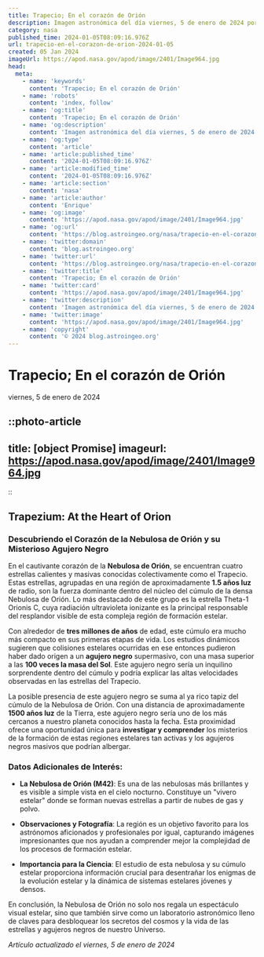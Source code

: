 ```yaml
---
title: Trapecio; En el corazón de Orión
description: Imagen astronómica del día viernes, 5 de enero de 2024 por la NASA; Trapecio; En el corazón de Orión
category: nasa
published_time: 2024-01-05T08:09:16.976Z
url: trapecio-en-el-corazon-de-orion-2024-01-05
created: 05 Jan 2024
imageUrl: https://apod.nasa.gov/apod/image/2401/Image964.jpg
head:
  meta:
    - name: 'keywords'
      content: 'Trapecio; En el corazón de Orión'
    - name: 'robots'
      content: 'index, follow'
    - name: 'og:title'
      content: 'Trapecio; En el corazón de Orión'
    - name: 'og:description'
      content: 'Imagen astronómica del día viernes, 5 de enero de 2024 por la NASA; Trapecio; En el corazón de Orión'
    - name: 'og:type'
      content: 'article'
    - name: 'article:published_time'
      content: '2024-01-05T08:09:16.976Z'
    - name: 'article:modified_time'
      content: '2024-01-05T08:09:16.976Z'
    - name: 'article:section'
      content: 'nasa'
    - name: 'article:author'
      content: 'Enrique'
    - name: 'og:image'
      content: 'https://apod.nasa.gov/apod/image/2401/Image964.jpg'
    - name: 'og:url'
      content: 'https://blog.astroingeo.org/nasa/trapecio-en-el-corazon-de-orion-2024-01-05'
    - name: 'twitter:domain'
      content: 'blog.astroingeo.org'
    - name: 'twitter:url'
      content: 'https://blog.astroingeo.org/nasa/trapecio-en-el-corazon-de-orion-2024-01-05'
    - name: 'twitter:title'
      content: 'Trapecio; En el corazón de Orión'
    - name: 'twitter:card'
      content: 'https://apod.nasa.gov/apod/image/2401/Image964.jpg'
    - name: 'twitter:description'
      content: 'Imagen astronómica del día viernes, 5 de enero de 2024 por la NASA; Trapecio; En el corazón de Orión'
    - name: 'twitter:image'
      content: 'https://apod.nasa.gov/apod/image/2401/Image964.jpg'
    - name: 'copyright'
      content: '© 2024 blog.astroingeo.org'
---
```

# Trapecio; En el corazón de Orión
viernes, 5 de enero de 2024

::photo-article
---
title: [object Promise]
imageurl: https://apod.nasa.gov/apod/image/2401/Image964.jpg
---
::

## Trapezium: At the Heart of Orion

### Descubriendo el Corazón de la Nebulosa de Orión y su Misterioso Agujero Negro

En el cautivante corazón de la **Nebulosa de Orión**, se encuentran cuatro estrellas calientes y masivas conocidas colectivamente como el Trapecio. Estas estrellas, agrupadas en una región de aproximadamente **1.5 años luz** de radio, son la fuerza dominante dentro del núcleo del cúmulo de la densa Nebulosa de Orión. Lo más destacado de este grupo es la estrella Theta-1 Orionis C, cuya radiación ultravioleta ionizante es la principal responsable del resplandor visible de esta compleja región de formación estelar.

Con alrededor de **tres millones de años** de edad, este cúmulo era mucho más compacto en sus primeras etapas de vida. Los estudios dinámicos sugieren que colisiones estelares ocurridas en ese entonces pudieron haber dado origen a un **agujero negro** supermasivo, con una masa superior a las **100 veces la masa del Sol**. Este agujero negro sería un inquilino sorprendente dentro del cúmulo y podría explicar las altas velocidades observadas en las estrellas del Trapecio.

La posible presencia de este agujero negro se suma al ya rico tapiz del cúmulo de la Nebulosa de Orión. Con una distancia de aproximadamente **1500 años luz** de la Tierra, este agujero negro sería uno de los más cercanos a nuestro planeta conocidos hasta la fecha. Esta proximidad ofrece una oportunidad única para **investigar y comprender** los misterios de la formación de estas regiones estelares tan activas y los agujeros negros masivos que podrían albergar.

### Datos Adicionales de Interés:

- **La Nebulosa de Orión (M42)**: Es una de las nebulosas más brillantes y es visible a simple vista en el cielo nocturno. Constituye un "vivero estelar" donde se forman nuevas estrellas a partir de nubes de gas y polvo.

- **Observaciones y Fotografía**: La región es un objetivo favorito para los astrónomos aficionados y profesionales por igual, capturando imágenes impresionantes que nos ayudan a comprender mejor la complejidad de los procesos de formación estelar.

- **Importancia para la Ciencia**: El estudio de esta nebulosa y su cúmulo estelar proporciona información crucial para desentrañar los enigmas de la evolución estelar y la dinámica de sistemas estelares jóvenes y densos.

En conclusión, la Nebulosa de Orión no solo nos regala un espectáculo visual estelar, sino que también sirve como un laboratorio astronómico lleno de claves para desbloquear los secretos del cosmos y la vida de las estrellas y agujeros negros de nuestro Universo.

_Artículo actualizado el viernes, 5 de enero de 2024_